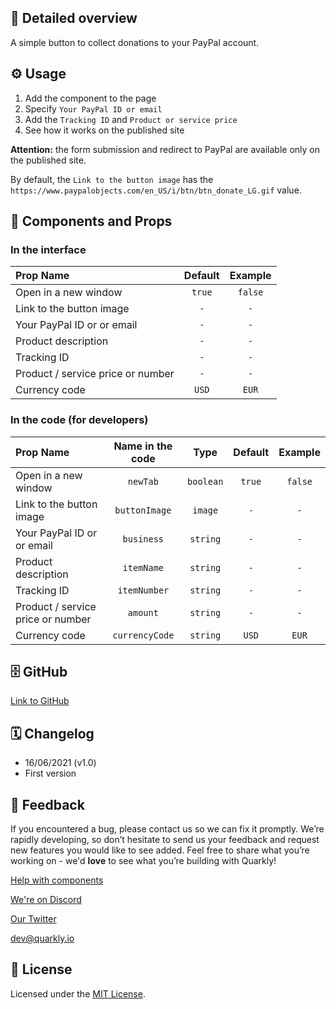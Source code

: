 ## 📖 Detailed overview

A simple button to collect donations to your PayPal account.

## ⚙️ Usage

1.  Add the component to the page
2.  Specify `Your PayPal ID or email`
3.  Add the `Tracking ID` and `Product or service price`
4.  See how it works on the published site

**Attention:** the form submission and redirect to PayPal are available only on the published site.

By default, the `Link to the button image` has the `https://www.paypalobjects.com/en_US/i/btn/btn_donate_LG.gif` value.

## 🧩 Components and Props

### In the interface

| Prop Name                         | Default | Example |
| :-------------------------------- | :-----: | :-----: |
| Open in a new window              | `true`  | `false` |
| Link to the button image          |   `-`   |   `-`   |
| Your PayPal ID or or email        |   `-`   |   `-`   |
| Product description               |   `-`   |   `-`   |
| Tracking ID                       |   `-`   |   `-`   |
| Product / service price or number |   `-`   |   `-`   |
| Currency code                     |  `USD`  |  `EUR`  |

### In the code (for developers)

| Prop Name                         | Name in the code |   Type    | Default | Example |
| :-------------------------------- | :--------------: | :-------: | :-----: | :-----: |
| Open in a new window              |     `newTab`     | `boolean` | `true`  | `false` |
| Link to the button image          |  `buttonImage`   |  `image`  |   `-`   |   `-`   |
| Your PayPal ID or or email        |    `business`    | `string`  |   `-`   |   `-`   |
| Product description               |    `itemName`    | `string`  |   `-`   |   `-`   |
| Tracking ID                       |   `itemNumber`   | `string`  |   `-`   |   `-`   |
| Product / service price or number |     `amount`     | `string`  |   `-`   |   `-`   |
| Currency code                     |  `currencyCode`  | `string`  |  `USD`  |  `EUR`  |

## 🗄 GitHub

[Link to GitHub](https://github.com/quarkly/community-kit/tree/master/src/PayPalDonateButton)

## 🗓 Changelog

-   16/06/2021 (v1.0)
-   First version

## 📮 Feedback

If you encountered a bug, please contact us so we can fix it promptly. We’re rapidly developing, so don’t hesitate to send us your feedback and request new features you would like to see added. Feel free to share what you’re working on - we'd **love** to see what you’re building with Quarkly!

[Help with components](https://community.quarkly.io/c/requests/11)

[We're on Discord](https://discord.gg/SuF9vCMJGW)

[Our Twitter](https://twitter.com/quarklyapp)

[dev@quarkly.io](mailto:dev@quarkly.io)

## 📝 License

Licensed under the [MIT License](./LICENSE).
